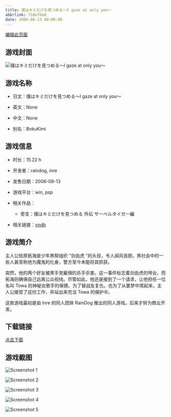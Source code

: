 ```yaml
---
title: 僕はキミだけを見つめる～I gaze at only you～
abbrlink: 710efda0
date: 2006-08-13 00:00:00
---
```

[编辑此页面](https://github.com/ACG-3/ADV3-source/blob/main/source/_posts/%E5%83%95%E3%81%AF%E3%82%AD%E3%83%9F%E3%81%A0%E3%81%91%E3%82%92%E8%A6%8B%E3%81%A4%E3%82%81%E3%82%8B%EF%BD%9EI%20gaze%20at%20only%20you%EF%BD%9E.md)

## 游戏封面

![僕はキミだけを見つめる～I gaze at only you～](https://pan.timero.xyz/d/onedrive/img_lib_001/%E5%83%95%E3%81%AF%E3%82%AD%E3%83%9F%E3%81%A0%E3%81%91%E3%82%92%E8%A6%8B%E3%81%A4%E3%82%81%E3%82%8B%EF%BD%9EI%20gaze%20at%20only%20you%EF%BD%9E_cover.avif)


## 游戏名称

- 日文：僕はキミだけを見つめる～I gaze at only you～
- 英文：None
- 中文：None

- 别名：BokuKimi


## 游戏信息

- 时长：15.22 h
- 开发者：raindog, inre
- 发售日期：2006-08-13
- 游戏平台：win, psp
- 相关作品：
   - 旁支：僕はキミだけを見つめる 外伝 サーベルタイガー編

- 相关链接：[vndb](https://vndb.org/v9736)


## 游戏简介

主人公佐原拓海是少年黑帮组织 "剑齿虎 "的头目，令人闻风丧胆。黑社会中的一些人甚至称他为魔鬼的化身，警方至今未能将其抓获。

突然，他的两个好友被黑手党雇佣的杀手杀害。这一事件标志着剑齿虎的垮台，而拓海则确保自己远离公众视线。尽管如此，他还是接到了一个请求，让他担任一位名叫 Towa 的神秘女歌手的保镖。为了替战友复仇，也为了从噩梦中爬起来，主人公接受了这份工作，并站出来充当 Towa 的保护伞。



这款游戏最初是由 Inre 的同人团体 RainDog 推出的同人游戏，后来才转为商业开发。


## 下载链接

[点击下载](https://pan.timero.xyz/onedrive/adv_lib_001/%E5%83%95%E3%81%AF%E3%82%AD%E3%83%9F%E3%81%A0%E3%81%91%E3%82%92%E8%A6%8B%E3%81%A4%E3%82%81%E3%82%8B%EF%BD%9EI%20gaze%20at%20only%20you%EF%BD%9E)


## 游戏截图


![Screenshot 1](https://pan.timero.xyz/d/onedrive/img_lib_001/%E5%83%95%E3%81%AF%E3%82%AD%E3%83%9F%E3%81%A0%E3%81%91%E3%82%92%E8%A6%8B%E3%81%A4%E3%82%81%E3%82%8B%EF%BD%9EI%20gaze%20at%20only%20you%EF%BD%9E_Screenshot_1.avif)

![Screenshot 2](https://pan.timero.xyz/d/onedrive/img_lib_001/%E5%83%95%E3%81%AF%E3%82%AD%E3%83%9F%E3%81%A0%E3%81%91%E3%82%92%E8%A6%8B%E3%81%A4%E3%82%81%E3%82%8B%EF%BD%9EI%20gaze%20at%20only%20you%EF%BD%9E_Screenshot_2.avif)

![Screenshot 3](https://pan.timero.xyz/d/onedrive/img_lib_001/%E5%83%95%E3%81%AF%E3%82%AD%E3%83%9F%E3%81%A0%E3%81%91%E3%82%92%E8%A6%8B%E3%81%A4%E3%82%81%E3%82%8B%EF%BD%9EI%20gaze%20at%20only%20you%EF%BD%9E_Screenshot_3.avif)

![Screenshot 4](https://pan.timero.xyz/d/onedrive/img_lib_001/%E5%83%95%E3%81%AF%E3%82%AD%E3%83%9F%E3%81%A0%E3%81%91%E3%82%92%E8%A6%8B%E3%81%A4%E3%82%81%E3%82%8B%EF%BD%9EI%20gaze%20at%20only%20you%EF%BD%9E_Screenshot_4.avif)

![Screenshot 5](https://pan.timero.xyz/d/onedrive/img_lib_001/%E5%83%95%E3%81%AF%E3%82%AD%E3%83%9F%E3%81%A0%E3%81%91%E3%82%92%E8%A6%8B%E3%81%A4%E3%82%81%E3%82%8B%EF%BD%9EI%20gaze%20at%20only%20you%EF%BD%9E_Screenshot_5.avif)

